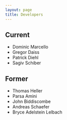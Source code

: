 ```yaml
---
layout: page
title: Developers
---
```


## Current

* Dominic Marcello
* Gregor Daiss
* Patrick Diehl
* Sagiv Schiber

## Former

* Thomas Heller
* Parsa Amini
* John Biddiscombe 
* Andreas Schaefer
* Bryce Adelstein Lelbach
